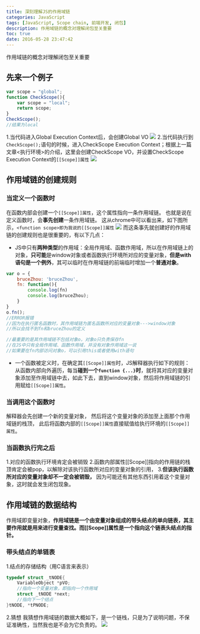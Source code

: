 ```yaml
---
title: 深刻理解JS的作用域链
categories: JavaScript
tags: [JavaScript, Scope chain, 前端开发, 闭包]
description: 作用域链的概念对理解闭包至关重要
toc: true
date: 2016-05-28 23:47:42
---
```

作用域链的概念对理解闭包至关重要
<!--more-->
## 先来一个例子

```JavaScript
var scope = "global";
function CheckScope(){
    var scope = "local";
    return scope;
}
CheckScope();
//结果为local
```
1.当代码进入Global Execution Context后，会创建Global VO
![](http://www.53zi.com/global%20EC.png)
2.当代码执行到`CheckScope();`语句的时候，进入CheckScope Execution Context；根据上一篇文章<执行环境>的介绍，这里会创建CheckScope VO，并设置CheckScope Execution Context的`[[Scope]]属性`
![](http://www.53zi.com/local_ECS.png)

## 作用域链的创建规则
### 当定义一个函数时
在函数内部会创建一个`[[Scope]]属性`，这个属性指向一条作用域链。
也就是说在定义函数时，会**事先创建**一条作用域链。
这从chrome中可以看出来，如下图所示，`<function scope>即为我说的[[Scope]]属性`
![](http://www.53zi.com/test.png)
而这条事先就创建好的作用域链的创建规则也是很重要的，有以下几点：
- JS中只有**两种类型**的作用域：全局作用域、函数作用域，所以在作用域链上的对象，**只可能**是window对象或者函数执行环境所对应的变量对象，**但是with语句是一个例外**，其可以临时在作用域链的前端临时增加一个**普通对象**。

```JavaScript
var o = {
    bruceZhou: 'bruceZhou',
    fn: function(){
        console.log(fn)
        console.log(bruceZhou);
    }
}
o.fn();
//ERROR报错
//因为在执行匿名函数时，其作用域链为匿名函数所对应的变量对象--->window对象
//所以会找不到fn和bruceZhou的定义

//最重要的是其作用域链不包括对象o，对象o只负责保存fn
//在JS中只有全局作用域、函数作用域，并没有对象作用域这一说
//如果要在fn内部访问对象o，可以引用this或者使用with语句
```

- 一个函数被定义时，在确定其`[[Scope]]属性`时，JS解释器执行如下的规则：从函数内部向外遍历，每当**碰到一个`function {...}`时**，就将其对应的变量对象添加至作用域链中去，如此下去，直到window对象，然后将作用域链的引用赋给`[[Scope]]属性`。

### 当调用这个函数时
解释器会先创建一个新的变量对象，
然后将这个变量对象的添加至上面那个作用域链的栈顶，
此后将函数内部的`[[Scope]]属性`直接赋值给执行环境的`[[Scope]]属性`。

### 当函数执行完之后
1.对应的函数执行环境肯定会被销毁
2.函数内部属性[[Scope]]指向的作用链的栈顶肯定会被pop，以解除对该执行函数所对应的变量对象的引用，
3.**但该执行函数所对应的变量对象却不一定会被销毁，**
因为可能还有其他东西引用着这个变量对象，这时就会发生闭包现象。

## 作用域链的数据结构
作用域即变量对象，**作用域链是一个由变量对象组成的带头结点的单向链表，其主要作用就是用来进行变量查找。而[[Scope]]属性是一个指向这个链表头结点的指针。**

### 带头结点的单链表
1.结点的存储结构（用C语言来表示）
```C
typedef struct _tNODE{
    VariableObject *pVO;
    //指向一个变量对象，即指向一个作用域
    struct _tNODE *next;
    //指向下一个结点
}tNODE, *tPNODE;
```

2.猜想
我猜想作用域链的数据大概如下，是一个链栈，只是为了说明问题，不保证准确性，当然我也是不会为它负责的。
![](http://www.53zi.com/scope%20chainpng.png)

